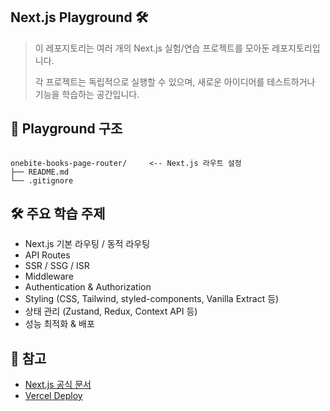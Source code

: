 ## Next.js Playground 🛠️

> 이 레포지토리는 여러 개의 Next.js 실험/연습 프로젝트를 모아둔 레포지토리입니다.
>
> 각 프로젝트는 독립적으로 실행할 수 있으며, 새로운 아이디어를 테스트하거나 기능을 학습하는 공간입니다.

## 📂 Playground 구조

```

onebite-books-page-router/     <-- Next.js 라우트 설정
├── README.md
└── .gitignore

```

## 🛠️ 주요 학습 주제

- Next.js 기본 라우팅 / 동적 라우팅
- API Routes
- SSR / SSG / ISR
- Middleware
- Authentication & Authorization
- Styling (CSS, Tailwind, styled-components, Vanilla Extract 등)
- 상태 관리 (Zustand, Redux, Context API 등)
- 성능 최적화 & 배포

## 📌 참고

- [Next.js 공식 문서](https://nextjs.org/docs)
- [Vercel Deploy](https://vercel.com/)
